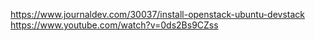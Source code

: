 https://www.journaldev.com/30037/install-openstack-ubuntu-devstack
https://www.youtube.com/watch?v=0ds2Bs9CZss
